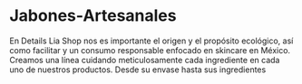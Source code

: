 # Jabones-Artesanales
En Details Lia Shop nos es importante el origen y el propósito ecológico, así como facilitar y un consumo responsable enfocado en skincare en México. Creamos una línea cuidando meticulosamente cada ingrediente en cada uno de nuestros productos. Desde su envase hasta sus ingredientes
